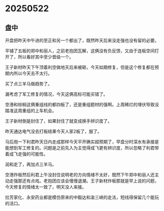 # 20250522

## 盘中

开盘把昨天中午进的至正和另一个都出了，既然昨天后来没走强也没有留的必要。

平铺了五板的郑中和丽人，之前老抱团瓦解，这俩没有负反馈，又由于连板空间打开了，所以看好其中至少晋级一个。

王子新材昨天下午顶着利空做地天后来被砸，今天如期修复，但是这个修复都在预期内所以今天去不太行。

买了点三羊马做趋势了。

漏考虑了军工修复的情况，今天这俩高标可能买错了。

空港和棕榈这俩重组线的都四板了，还是重组题材的强啊。上周稀烂的埋伏导致没踏准这周重组的上车机会。

王子新材倒是封住了，如果封住了就变成换手辨识度了。

昨天通达电气没去打板结果今天人家2板了，服了。

马后炮一下利君昨天日内走成那样今天平开确实超预期了，早盘分时深水有承接是能想到军工修复的。问题是之前先入为主觉得成飞更有辨识度，所以忽略了利君带着成飞走强的可能性。

润和走了，再加点三羊马。

空港炸板然后利君上午没封住说明老的方向情绪不太好，既然下午郑中和丽人还主动走强那还有点戏。老抱团应该会慢慢退潮。王子新材炸板那就是早上说的问题，今天修复的情绪太一致了，明天没人来接。

拉芳家化、永安药业都是模仿原来的中毅达和渝三峡的走法，短线得保留几个能玩的活口。
